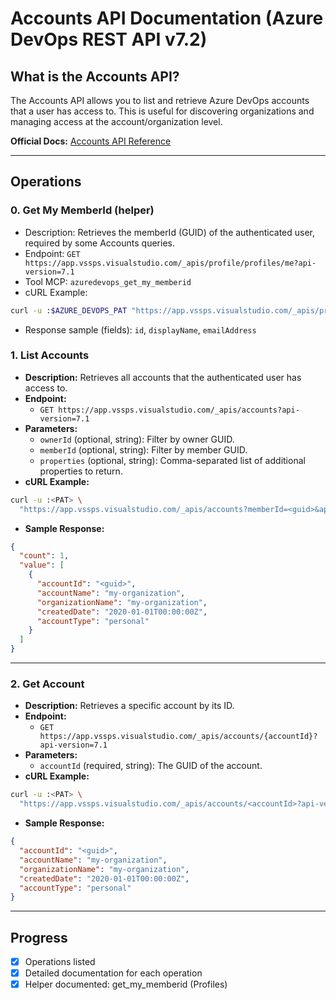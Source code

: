 # Accounts API Documentation (Azure DevOps REST API v7.2)

## What is the Accounts API?
The Accounts API allows you to list and retrieve Azure DevOps accounts that a user has access to. This is useful for discovering organizations and managing access at the account/organization level.

**Official Docs:** [Accounts API Reference](https://learn.microsoft.com/en-us/rest/api/azure/devops/accounts/?view=azure-devops-rest-7.2)

---

## Operations

### 0. Get My MemberId (helper)
- Description: Retrieves the memberId (GUID) of the authenticated user, required by some Accounts queries.
- Endpoint: `GET https://app.vssps.visualstudio.com/_apis/profile/profiles/me?api-version=7.1`
- Tool MCP: `azuredevops_get_my_memberid`
- cURL Example:
```bash
curl -u :$AZURE_DEVOPS_PAT "https://app.vssps.visualstudio.com/_apis/profile/profiles/me?api-version=7.1"
```
- Response sample (fields): `id`, `displayName`, `emailAddress`

### 1. List Accounts
- **Description:** Retrieves all accounts that the authenticated user has access to.
- **Endpoint:**
  - `GET https://app.vssps.visualstudio.com/_apis/accounts?api-version=7.1`
- **Parameters:**
  - `ownerId` (optional, string): Filter by owner GUID.
  - `memberId` (optional, string): Filter by member GUID.
  - `properties` (optional, string): Comma-separated list of additional properties to return.
- **cURL Example:**
```bash
curl -u :<PAT> \
  "https://app.vssps.visualstudio.com/_apis/accounts?memberId=<guid>&api-version=7.1"
```
- **Sample Response:**
```json
{
  "count": 1,
  "value": [
    {
      "accountId": "<guid>",
      "accountName": "my-organization",
      "organizationName": "my-organization",
      "createdDate": "2020-01-01T00:00:00Z",
      "accountType": "personal"
    }
  ]
}
```

---

### 2. Get Account
- **Description:** Retrieves a specific account by its ID.
- **Endpoint:**
  - `GET https://app.vssps.visualstudio.com/_apis/accounts/{accountId}?api-version=7.1`
- **Parameters:**
  - `accountId` (required, string): The GUID of the account.
- **cURL Example:**
```bash
curl -u :<PAT> \
  "https://app.vssps.visualstudio.com/_apis/accounts/<accountId>?api-version=7.1"
```
- **Sample Response:**
```json
{
  "accountId": "<guid>",
  "accountName": "my-organization",
  "organizationName": "my-organization",
  "createdDate": "2020-01-01T00:00:00Z",
  "accountType": "personal"
}
```

---

## Progress
- [x] Operations listed
- [x] Detailed documentation for each operation
- [x] Helper documented: get_my_memberid (Profiles)
